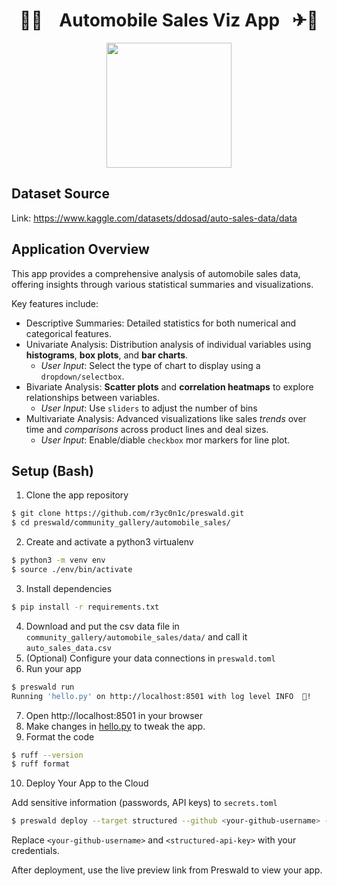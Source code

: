 <h1 align="center">🚗🚢 &nbsp;&nbsp; Automobile Sales Viz App&nbsp;&nbsp; ✈🚅</h1>
<p align="center">
    <image src="./images/logo.png" height="200" width="200" />
</p>


## Dataset Source
Link: https://www.kaggle.com/datasets/ddosad/auto-sales-data/data

## Application Overview

This app provides a comprehensive analysis of automobile sales data, offering insights through various statistical summaries and visualizations. 

Key features include:

- Descriptive Summaries: Detailed statistics for both numerical and categorical features.
- Univariate Analysis: Distribution analysis of individual variables using **histograms**, **box plots**, and **bar charts**.
    - *User Input*: Select the type of chart to display using a `dropdown/selectbox`.
- Bivariate Analysis: **Scatter plots** and **correlation heatmaps** to explore relationships between variables.
    - *User Input*: Use `sliders` to adjust the number of bins
- Multivariate Analysis: Advanced visualizations like sales *trends* over time and *comparisons* across product lines and deal sizes.
    - *User Input*: Enable/diable `checkbox` mor markers for line plot.

## Setup (Bash)
1. Clone the app repository
```sh
$ git clone https://github.com/r3yc0n1c/preswald.git
$ cd preswald/community_gallery/automobile_sales/
```
2. Create and activate a python3 virtualenv
```sh
$ python3 -m venv env
$ source ./env/bin/activate
```
3. Install dependencies
```sh
$ pip install -r requirements.txt
```
4. Download and put the csv data file in `community_gallery/automobile_sales/data/` and call it `auto_sales_data.csv`
5. (Optional) Configure your data connections in `preswald.toml`
6. Run your app
```sh
$ preswald run
Running 'hello.py' on http://localhost:8501 with log level INFO  🎉!
```
7. Open http://localhost:8501 in your browser
8. Make changes in [hello.py](hello.py) to tweak the app.
9. Format the code
```sh
$ ruff --version
$ ruff format
```
10. Deploy Your App to the Cloud

Add sensitive information (passwords, API keys) to `secrets.toml`
```sh
$ preswald deploy --target structured --github <your-github-username> --api-key <structured-api-key> hello.py
```
Replace `<your-github-username>` and `<structured-api-key>` with your credentials.


After deployment, use the live preview link from Preswald to view your app.
